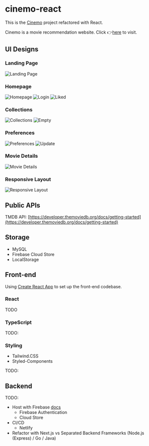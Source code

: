 # cinemo-react

This is the [Cinemo](https://github.com/Stephen0623/DWD_cw) project refactored with React.

Cinemo is a movie recommendation website. Click 👉[here](https://xuechun.edinburgh.domains/cinemo-beta/) to visit.

## UI Designs

### Landing Page

![Landing Page](./designs/landingpage.png)

### Homepage

![Homepage](./designs/homepage.png)
![Login](./designs/login.png)
![Liked](./designs/liked-action.png)

### Collections

![Collections](./designs/collections.png)
![Empty](./designs/empty.png)

### Preferences

![Preferences](./designs/preferences.png)
![Update](./designs/update-preferences.png)

### Movie Details

![Movie Details](./designs/details.png)

### Responsive Layout

![Responsive Layout](./designs/responsive-layout.png)

## Public APIs

TMDB API: [https://developer.themoviedb.org/docs/getting-started](https://developer.themoviedb.org/docs/getting-started)

## Storage

- MySQL
- Firebase Cloud Store
- LocalStorage

## Front-end

Using [Create React App](https://create-react-app.dev/docs/adding-typescript/) to set up the front-end codebase.

### React

TODO

### TypeScript

TODO:

### Styling

- Tailwind.CSS
- Styled-Components

TODO:

## Backend

TODO:

- Host with Firebase [docs](https://firebase.google.com/docs/auth/web/start)
  - Firebase Authentication
  - Cloud Store
- CI/CD
  - Netlify
- Refactor with Next.js vs Separated Backend Frameworks (Node.js (Express) / Go / Java)
